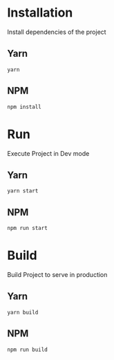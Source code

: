 # Installation
Install dependencies of the project

## Yarn
`yarn`

## NPM
`npm install`

# Run
Execute Project in Dev mode

## Yarn
`yarn start`

## NPM
`npm run start`

# Build
Build Project to serve in production

## Yarn
`yarn build`

## NPM
`npm run build`
